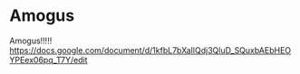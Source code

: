 # Amogus
Amogus!!!!!
https://docs.google.com/document/d/1kfbL7bXaIlQdj3QluD_SQuxbAEbHEOYPEex06pq_T7Y/edit
